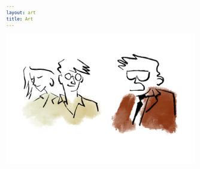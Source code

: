 ```yaml
---
layout: art
title: Art
---
```


<div class="gallery-item">
  <img src="/assets/art_section/luxploration_character.png" alt="Character design for LUX:Ploration comics">
</div>

